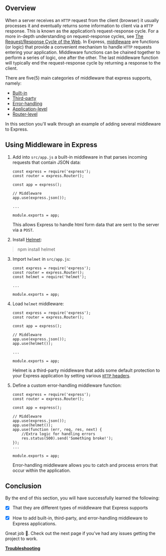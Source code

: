 ## Overview

When a server receives an `HTTP` request from the client (browser) it usually processes it and eventually returns some information to client via a `HTTP` response.
This is known as the application’s request-response cycle. For a more in-depth understanding on request-response cycles, see [The Request/Response Cycle of the Web](https://medium.com/@jen_strong/the-request-response-cycle-of-the-web-1b7e206e9047). 
In Express, [middleware](https://expressjs.com/en/guide/using-middleware.html) are functions (or logic) that provide a convenient mechanism to handle `HTTP` requests entering your application. 
Middleware functions can be chained together to perform a series of logic, one after the other. The last middleware function will typically end the request-response cycle by returning a response to the client.

There are five(5) main categories of middleware that express supports, namely:

- [Built-in](https://expressjs.com/en/guide/using-middleware.html#middleware.built-in)
- [Third-party](https://expressjs.com/en/guide/using-middleware.html#middleware.third-party)  
- [Error-handling](https://expressjs.com/en/guide/using-middleware.html#middleware.error-handling)
- [Application-level](https://expressjs.com/en/guide/using-middleware.html#middleware.application)
- [Router-level](https://expressjs.com/en/guide/using-middleware.html#middleware.router)

In this section you'll walk through an example of adding several middleware to Express.

## Using Middleware in Express

1. Add into `src/app.js` a built-in middleware in that parses incoming requests that contain JSON data:

    ``` { .js .annotate hl_lines="7"}
    const express = require('express');
    const router = express.Router();
   
    const app = express();
   
    // Middleware
    app.use(express.json());

    ...

    module.exports = app;
    ```

    This allows Express to handle html form data that are sent to the server via a `POST`.

2. Install [Helmet](https://www.npmjs.com/package/helmet):
> npm install helmet

3. Import `helmet` in `src/app.js`:
    ``` { .js .annotate hl_lines="3"}
    const express = require('express');
    const router = express.Router();
    const helmet = require('helmet');
   
    ...

    module.exports = app;
    ```
4. Load `helmet` middleware:

    ``` { .js .annotate hl_lines="8"}
    const express = require('express');
    const router = express.Router();
   
    const app = express();
   
    // Middleware
    app.use(express.json());
    app.use(helmet());
   
    ...

    module.exports = app;
    ```

    Helmet is a third-party middleware that adds some default protection to your Express application by setting various [`HTTP` headers](https://developer.mozilla.org/en-US/docs/Web/HTTP/Headers). 

5. Define a custom error-handling middleware function:

    ``` { .js .annotate hl_lines="9 10 11 12"}
    const express = require('express');
    const router = express.Router();
   
    const app = express();
   
    // Middleware
    app.use(express.json());
    app.use(helmet());
    app.use(function (err, req, res, next) {
        //Extra logic for handling errors
        res.status(500).send('Something broke!');
    });
    ...

    module.exports = app;
    ```

    Error-handling middleware allows you to catch and process errors that occur within the application.


## Conclusion

By the end of this section, you will have successfully learned the following:

- [x] That they are different types of middleware that Express supports
- [x] How to add built-in, third-party, and error-handling middleware to Express applications.


Great job 🤗. Check out the next page if you've had any issues getting the project to work.

**[Troubleshooting](/pages/troubleshooting)**



